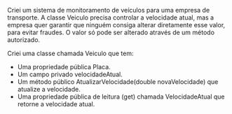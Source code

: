 Criei um sistema de monitoramento de veículos para uma empresa de transporte. A classe Veiculo precisa controlar a velocidade atual, mas a empresa quer garantir que ninguém consiga alterar diretamente esse valor, para evitar fraudes. O valor só pode ser alterado através de um método autorizado.

Criei uma classe chamada Veiculo que tem:

- Uma propriedade pública Placa.
- Um campo privado velocidadeAtual.
- Um método público AtualizarVelocidade(double novaVelocidade) que atualize a velocidade.
- Uma propriedade pública de leitura (get) chamada VelocidadeAtual que retorne a velocidade atual.
